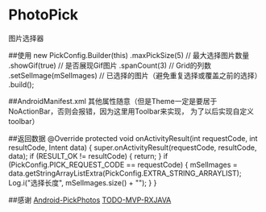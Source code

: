 # PhotoPick
图片选择器

##使用
new PickConfig.Builder(this)
                .maxPickSize(5)             // 最大选择图片数量
                .showGif(true)              // 是否展现Gif图片
                .spanCount(3)               // Grid的列数
                .setSelImage(mSelImages)    // 已选择的图片（避免重复选择或覆盖之前的选择）
                .build();    
                               
##AndroidManifest.xml
<activity android:name="com.zero.photopicklib.ui.PickerActivity"/>
其他属性随意（但是Theme一定是要居于NoActionBar，否则会报错，因为这里用Toolbar来实现，
为了以后实现自定义toolbar）

##返回数据
    @Override
    protected void onActivityResult(int requestCode, int resultCode, Intent data) {
        super.onActivityResult(requestCode, resultCode, data);
        if (RESULT_OK != resultCode) {
            return;
        }
        if (PickConfig.PICK_REQUEST_CODE == requestCode) {
            mSelImages = data.getStringArrayListExtra(PickConfig.EXTRA_STRING_ARRAYLIST);
            Log.i("选择长度", mSelImages.size() + "");
        }
    }

##感谢
[Android-PickPhotos](https://github.com/crosswall/Android-PickPhotos)
[TODO-MVP-RXJAVA](https://github.com/googlesamples/android-architecture/tree/dev-todo-mvp-rxjava/)
